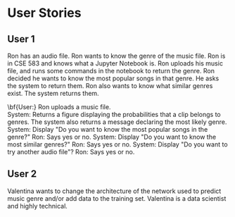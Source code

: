 # User Stories

## User 1

Ron has an audio file.  Ron wants to know the genre of the music file. Ron is in CSE 583 and knows what a Jupyter Notebook is.  Ron uploads his music file, and runs some commands in the notebook to return the genre.  Ron decided he wants to know the most popular songs in that genre.  He asks the system to return them.  Ron also wants to know what similar genres exist.  The system returns them.

\bf{User:} Ron uploads a music file.  
System: Returns a figure displaying the probabilities that a clip belongs to genres.  The system also returns a message declaring the most likely genre. 
System: Display "Do you want to know the most popular songs in the genre?"
Ron: Says yes or no.
System: Display "Do you want to know the most similar genres?"
Ron: Says yes or no.
System: Display "Do you want to try another audio file"?
Ron: Says yes or no.





## User 2

Valentina wants to change the architecture of the network used to predict music genre and/or add data to the training set.  Valentina is a data scientist and highly technical.  


